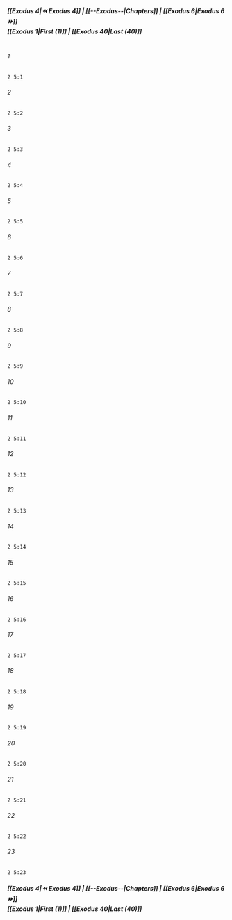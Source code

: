 
##### **[[Exodus 4|⏪ Exodus 4]] | [[--Exodus--|Chapters]] | [[Exodus 6|Exodus 6 ⏩]]**<br>**[[Exodus 1|First (1)]] | [[Exodus 40|Last (40)]]**<br><br>

###### 1
``` verse
2 5:1
```
###### 2
``` verse
2 5:2
```
###### 3
``` verse
2 5:3
```
###### 4
``` verse
2 5:4
```
###### 5
``` verse
2 5:5
```
###### 6
``` verse
2 5:6
```
###### 7
``` verse
2 5:7
```
###### 8
``` verse
2 5:8
```
###### 9
``` verse
2 5:9
```
###### 10
``` verse
2 5:10
```
###### 11
``` verse
2 5:11
```
###### 12
``` verse
2 5:12
```
###### 13
``` verse
2 5:13
```
###### 14
``` verse
2 5:14
```
###### 15
``` verse
2 5:15
```
###### 16
``` verse
2 5:16
```
###### 17
``` verse
2 5:17
```
###### 18
``` verse
2 5:18
```
###### 19
``` verse
2 5:19
```
###### 20
``` verse
2 5:20
```
###### 21
``` verse
2 5:21
```
###### 22
``` verse
2 5:22
```
###### 23
``` verse
2 5:23
```

##### **[[Exodus 4|⏪ Exodus 4]] | [[--Exodus--|Chapters]] | [[Exodus 6|Exodus 6 ⏩]]**<br>**[[Exodus 1|First (1)]] | [[Exodus 40|Last (40)]]**

